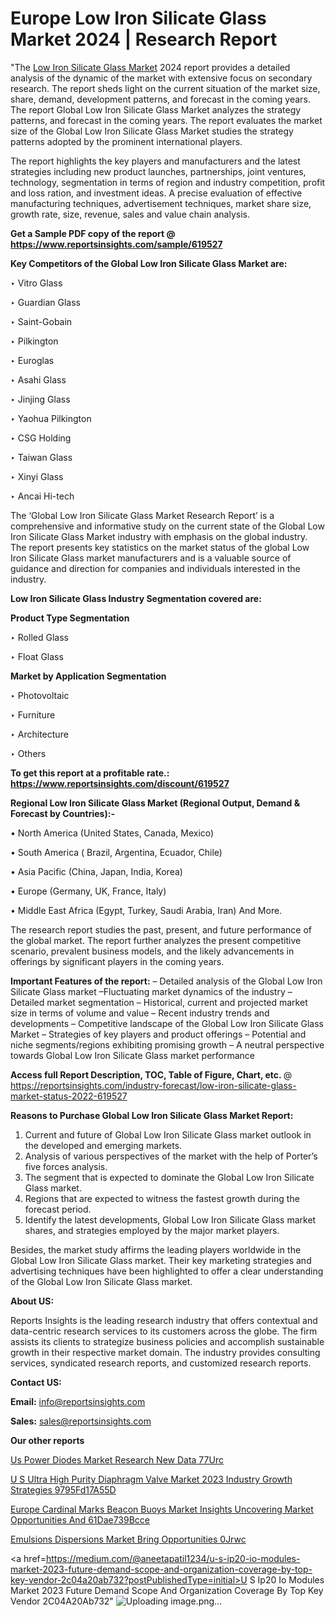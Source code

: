 # Europe Low Iron Silicate Glass Market 2024 | Research Report

 "The <a href=https://www.reportsinsights.com/sample/619527>Low Iron Silicate Glass Market</a> 2024 report provides a detailed analysis of the dynamic of the market with extensive focus on secondary research. The report sheds light on the current situation of the market size, share, demand, development patterns, and forecast in the coming years. The report Global Low Iron Silicate Glass Market analyzes the strategy patterns, and forecast in the coming years. The report evaluates the market size of the Global Low Iron Silicate Glass Market studies the strategy patterns adopted by the prominent international players.

The report highlights the key players and manufacturers and the latest strategies including new product launches, partnerships, joint ventures, technology, segmentation in terms of region and industry competition, profit and loss ration, and investment ideas. A precise evaluation of effective manufacturing techniques, advertisement techniques, market share size, growth rate, size, revenue, sales and value chain analysis.

<strong>Get a Sample PDF copy of the report @ <a href=https://www.reportsinsights.com/sample/619527 style=color:#0000ff;>https://www.reportsinsights.com/sample/619527</a></strong>

<strong>Key Competitors of the Global Low Iron Silicate Glass Market are:</strong>

‣ Vitro Glass

‣ Guardian Glass

‣ Saint-Gobain

‣ Pilkington

‣ Euroglas

‣ Asahi Glass

‣ Jinjing Glass

‣ Yaohua Pilkington

‣ CSG Holding

‣ Taiwan Glass

‣ Xinyi Glass

‣ Ancai Hi-tech

The ‘Global Low Iron Silicate Glass Market Research Report’ is a comprehensive and informative study on the current state of the Global Low Iron Silicate Glass Market industry with emphasis on the global industry. The report presents key statistics on the market status of the global Low Iron Silicate Glass market manufacturers and is a valuable source of guidance and direction for companies and individuals interested in the industry.

<strong>Low Iron Silicate Glass Industry Segmentation covered are:</strong>

<strong>Product Type Segmentation</strong>

‣    Rolled Glass

‣ Float Glass

<strong>Market by Application Segmentation</strong>

‣   Photovoltaic

‣ Furniture

‣ Architecture

‣ Others

<strong>To get this report at a profitable rate.: <a href=https://www.reportsinsights.com/discount/619527 style=color:#0000ff;>https://www.reportsinsights.com/discount/619527</a></strong>

<strong>Regional Low Iron Silicate Glass Market (Regional Output, Demand &amp; Forecast by Countries):-</strong>

• North America (United States, Canada, Mexico)

• South America ( Brazil, Argentina, Ecuador, Chile)

• Asia Pacific (China, Japan, India, Korea)

• Europe (Germany, UK, France, Italy)

• Middle East Africa (Egypt, Turkey, Saudi Arabia, Iran) And More.

The research report studies the past, present, and future performance of the global market. The report further analyzes the present competitive scenario, prevalent business models, and the likely advancements in offerings by significant players in the coming years.

<strong>Important Features of the report:</strong>
– Detailed analysis of the Global Low Iron Silicate Glass market
–Fluctuating market dynamics of the industry
–Detailed market segmentation
– Historical, current and projected market size in terms of volume and value
– Recent industry trends and developments
– Competitive landscape of the Global Low Iron Silicate Glass Market
– Strategies of key players and product offerings
– Potential and niche segments/regions exhibiting promising growth
– A neutral perspective towards Global Low Iron Silicate Glass market performance

<strong>Access full Report Description, TOC, Table of Figure, Chart, etc. </strong>@   <a href=https://reportsinsights.com/industry-forecast/low-iron-silicate-glass-market-status-2022-619527 style=color:#0000ff;>https://reportsinsights.com/industry-forecast/low-iron-silicate-glass-market-status-2022-619527</a>

<strong>Reasons to Purchase Global Low Iron Silicate Glass Market Report:</strong>
1. Current and future of Global Low Iron Silicate Glass market outlook in the developed and emerging markets.
2. Analysis of various perspectives of the market with the help of Porter’s five forces analysis.
3. The segment that is expected to dominate the Global Low Iron Silicate Glass market.
4. Regions that are expected to witness the fastest growth during the forecast period.
5. Identify the latest developments, Global Low Iron Silicate Glass market shares, and strategies employed by the major market players.

Besides, the market study affirms the leading players worldwide in the Global Low Iron Silicate Glass market. Their key marketing strategies and advertising techniques have been highlighted to offer a clear understanding of the Global Low Iron Silicate Glass market.

<strong><strong>About US</strong>:</strong>

Reports Insights is the leading research industry that offers contextual and data-centric research services to its customers across the globe. The firm assists its clients to strategize business policies and accomplish sustainable growth in their respective market domain. The industry provides consulting services, syndicated research reports, and customized research reports.

<strong>Contact US:</strong>

<p class=><b>Email:</b> <a href=mailto:info@reportsinsights.com>info@reportsinsights.com</a></p>
<p class=><b>Sales:</b> <a href=mailto:sales@reportsinsights.com>sales@reportsinsights.com</a></p>

<strong>Our other reports</strong>

<a href=https://www.linkedin.com/pulse/us-power-diodes-market-research-new-data-77urc/>Us Power Diodes Market Research New Data 77Urc</a>

<a href=https://medium.com/@shreyaw909/u-s-ultra-high-purity-diaphragm-valve-market-2023-industry-growth-strategies-9795fd17a55d>U S Ultra High Purity Diaphragm Valve Market 2023 Industry Growth Strategies 9795Fd17A55D</a>

<a href=https://medium.com/@a86515711/europe-cardinal-marks-beacon-buoys-market-insights-uncovering-market-opportunities-and-61dae739bcce>Europe Cardinal Marks Beacon Buoys Market Insights Uncovering Market Opportunities And 61Dae739Bcce</a>

<a href=https://www.linkedin.com/pulse/emulsions-dispersions-market-bring-opportunities-0jrwc/>Emulsions Dispersions Market Bring Opportunities 0Jrwc</a>

<a href=https://medium.com/@aneetapatil1234/u-s-ip20-io-modules-market-2023-future-demand-scope-and-organization-coverage-by-top-key-vendor-2c04a20ab732?postPublishedType=initial>U S Ip20 Io Modules Market 2023 Future Demand Scope And Organization Coverage By Top Key Vendor 2C04A20Ab732</a>"
![Uploading image.png…]()

